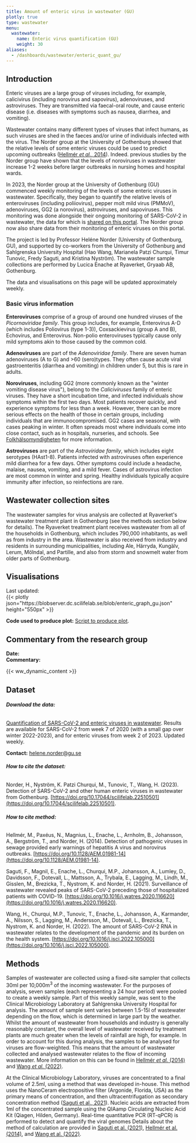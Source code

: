 ```yaml
---
title: Amount of enteric virus in wastewater (GU)
plotly: true
type: wastewater
menu:
  wastewater:
    name: Enteric virus quantification (GU)
    weight: 30
aliases:
  - /dashboards/wastewater/enteric_quant_gu/
---
```


## Introduction

Enteric viruses are a large group of viruses including, for example, calicivirus (including norovirus and sapovirus), adenoviruses, and astroviruses. They are transmitted via faecal-oral route, and cause enteric disease (i.e. diseases with symptoms such as nausea, diarrhea, and vomiting).

Wastewater contains many different types of viruses that infect humans, as such viruses are shed in the faeces and/or urine of individuals infected with the virus. The Norder group at the University of Gothenburg showed that the relative levels of some enteric viruses could be used to predict upcoming outbreaks ([Hellmér _et al._, 2014](https://pubmed.ncbi.nlm.nih.gov/25172863/)). Indeed. previous studies by the Norder group have shown that the levels of noroviruses in wastewater increase 1-2 weeks before larger outbreaks in nursing homes and hospital wards.

In 2023, the Norder group at the University of Gothenburg (GU) commenced weekly monitoring of the levels of some enteric viruses in wastewater. Specifically, they began to quantify the relative levels of enteroviruses (including poliiovirus), pepper molt mild virus (PMMoV), adenoviruses, GG2 (a norovirus), astroviruses, and sapoviruses. This monitoring was done alongside their ongoing monitoring of SARS-CoV-2 in wastewater, the data for which is [shared on this portal](/dashboards/wastewater/covid_quantification/covid_quant_gu/). The Norder group now also share data from their monitoring of enteric viruses on this portal.

The project is led by Professor Heléne Norder (University of Gothenburg, GU), and supported by co-workers from the University of Gothenburg and Sahlgrenska University Hospital (Hao Wang, Marianela Patzi Churqui, Timur Tunovic, Fredy Saguti, and Kristina Nyström). The wastewater sample collections are performed by Lucica Enache at Ryaverket, Gryaab AB, Gothenburg.

The data and visualisations on this page will be updated approximately weekly.

### Basic virus information

**Enteroviruses** comprise of a group of around one hundred viruses of the _Picornaviridae family_. This group includes, for example, Enterovirus A-D (which includes Poliovirus (type 1-3)), Coxsackievirus (group A and B), Echovirus, and Enterovirus. Non-polio enteroviruses typically cause only mild symptoms akin to those caused by the common cold.

**Adenoviruses** are part of the _Adenoviridae family_. There are seven human adenoviruses (A to G) and >60 (sero)types. They often cause acute viral gastroenteritis (diarrhea and vomiting) in children under 5, but this is rare in adults.

**Noroviruses**, including GG2 (more commonly known as the "winter vomiting disease virus"), belong to the _Caliciviruses_ family of enteric viruses. They have a short incubation time, and infected individuals show symptoms within the first two days. Most patients recover quickly, and experience symptoms for less than a week. However, there can be more serious effects on the health of those in certain groups, including individuals that are immunocompromised. GG2 cases are seasonal, with cases peaking in winter. It often spreads most where individuals come into close contact, such as in hospitals, nurseries, and schools. See [Folkhälsomyndigheten](https://www.folkhalsomyndigheten.se/smittskydd-beredskap/smittsamma-sjukdomar/calicivirus-noro-och-sapovirus/) for more information.

**Astroviruses** are part of the _Astroviridae family_, which includes eight serotypes (HAst1-8). Patients infected with astroviruses often experience mild diarrhea for a few days. Other symptoms could include a headache, malaise, nausea, vomiting, and a mild fever. Cases of astrovirus infection are most common in winter and spring. Healthy individuals typically acquire immunity after infection, so reinfections are rare.

## Wastewater collection sites

The wastewater samples for virus analysis are collected at Ryaverket's wastewater treatment plant in Gothenburg (see the methods section below for details). The Ryaverket treatment plant receives wastewater from all of the households in Gothenburg, which includes 790,000 inhabitants, as well as from industry in the area. Wastewater is also received from industry and residents in surrounding municipalities, including Ale, Härryda, Kungälv, Lerum, Mölndal, and Partille, and also from storm and snowmelt water from older parts of Gothenburg.

## Visualisations

<div class="alert alert-info">Last updated: <span id="last_modified_enteric"></span></div>

 <div class="plot_wrapper mb-3">
  <div class="table-responsive">{{< plotly json="https://blobserver.dc.scilifelab.se/blob/enteric_graph_gu.json" height="550px" >}}</div>
</div>

**Code used to produce plot:** [Script to produce plot](https://github.com/ScilifelabDataCentre/covid-portal-visualisations/blob/main/wastewater/enteric_viruses_gu.py).

## Commentary from the research group

<div><b>Date:</b> <span id="gu_enteric_comment_date"></span><br><b>Commentary:</b> <span id="gu_enteric_comment"></span></div>

{{< ww_dynamic_content >}}

## Dataset

###### **Download the data:**

[Quantification of SARS-CoV-2 and enteric viruses in wastewater](https://blobserver.dckube.scilifelab.se/blob/wastewater_data_gu_allviruses.xlsx). Results are available for SARS-CoV-2 from week 7 of 2020 (with a small gap over winter 2022-2023), and for enteric viruses from week 2 of 2023. Updated weekly.

**Contact:** <helene.norder@gu.se>

###### **How to cite the dataset:**

Norder, H., Nyström, K. Patzi Churqui, M., Tunovic, T., Wang, H. (2023). Detection of SARS-CoV-2 and other human enteric viruses in wastewater from Gothenburg. [https://doi.org/10.17044/scilifelab.22510501](https://doi.org/10.17044/scilifelab.22510501).

###### **How to cite method:**

Hellmér, M., Paxéus, N., Magnius, L., Enache, L., Arnholm, B., Johansson, A., Bergström, T., and Norder, H. (2014). Detection of pathogenic viruses in sewage provided early warnings of hepatitis A virus and norovirus outbreaks. [https://doi.org/10.1128/AEM.01981-14](https://doi.org/10.1128/AEM.01981-14).

Saguti, F., Magnil, E., Enache, L., Churqui, M.P., Johansson, A., Lumley, D., Davidsson, F., Dotevall, L., Mattsson, A., Trybala, E., Lagging, M., Lindh, M., Gisslen, M., Brezicka, T., Nystrom, K. and Norder, H. (2021). Surveillance of wastewater revealed peaks of SARS-CoV-2 preceding those of hospitalized patients with COVID-19. [https://doi.org/10.1016/j.watres.2020.116620](https://doi.org/10.1016/j.watres.2020.116620).

Wang, H., Churqui, M.P., Tunovic, T., Enache, L., Johansson, A., Karmander, A., Nilsson, S., Lagging, M., Andersson, M., Dotevall, L., Brezicka, T., Nystrom, K. and Norder, H. (2022). The amount of SARS-CoV-2 RNA in wastewater relates to the development of the pandemic and its burden on the health system. [https://doi.org/10.1016/j.isci.2022.105000](https://doi.org/10.1016/j.isci.2022.105000).

## Methods

Samples of wastewater are collected using a fixed-site sampler that collects 30ml per 10,000m<sup>3</sup> of the incoming wastewater. For the purposes of analysis, seven samples (each representing a 24 hour period) were pooled to create a weekly sample. Part of this weekly sample, was sent to the Clinical Microbiology Laboratory at Sahlgrenska University Hospital for analysis. The amount of sample sent varies between 1.5-15l of wastewater depending on the flow, which is determined in large part by the weather. Whilst the amount of wastewater from households and industry is generally reasonably constant, the overall level of wastewater received by treatment plants are much greater when the levels of rainfall are high, for example. In order to account for this during analysis, the samples to be analysed for viruses are flow-weighted. This means that the amount of wastewater collected and analysed wastewater relates to the flow of incoming wastewater. More information on this can be found in [Hellmér _et al._ (2014)](https://pubmed.ncbi.nlm.nih.gov/25172863/) and [Wang _et al._ (2022)](https://pubmed.ncbi.nlm.nih.gov/36035197/).

At the Clinical Microbiology Laboratory, viruses are concentrated to a final volume of 2.5ml, using a method that was developed in-house. This method uses the NanoCeram electropositive filter (Argonide, Florida, USA) as the primary means of concentration, and then ultracentrifugation as secondary concentration method ([Saguti et al., 2021](https://doi.org/10.1016/j.watres.2020.116620)). Nucleic acids are extracted from 1ml of the concentrated sample using the QIAamp Circulating Nucleic Acid Kit (Qiagen, Hilden, Germany). Real-time quantitative PCR (RT-qPCR) is performed to detect and quantify the viral genomes Details about the method of calculation are provided in [Saguti et al. (2021)](https://doi.org/10.1016/j.watres.2020.116620), [Hellmér et al. (2014)](https://doi.org/10.1128/AEM.01981-14), and [Wang et al. (2022)](https://doi.org/10.1016/j.isci.2022.105000).
